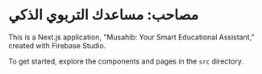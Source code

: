 # مصاحب: مساعدك التربوي الذكي

This is a Next.js application, "Musahib: Your Smart Educational Assistant," created with Firebase Studio.

To get started, explore the components and pages in the `src` directory.
